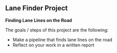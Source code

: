 ## Lane Finder Project

**Finding Lane Lines on the Road**

The goals / steps of this project are the following:
* Make a pipeline that finds lane lines on the road
* Reflect on your work in a written report
